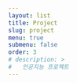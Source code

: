 ```yaml
---
layout: list
title: Project
slug: project
menu: true
submenu: false
order: 3
# description: >
#   인공지능 프로젝트
---
```


